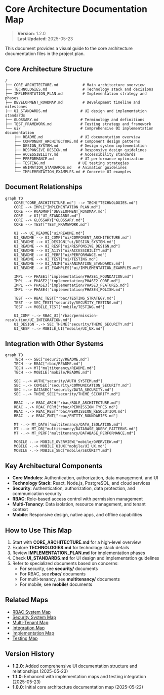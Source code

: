 # Core Architecture Documentation Map

> **Version**: 1.2.0  
> **Last Updated**: 2025-05-23

This document provides a visual guide to the core architecture documentation files in the project plan.

## Core Architecture Structure

```
/
├── CORE_ARCHITECTURE.md           # Main architecture overview
├── TECHNOLOGIES.md                # Technology stack and decisions
├── IMPLEMENTATION_PLAN.md         # Implementation strategy and phases
├── DEVELOPMENT_ROADMAP.md         # Development timeline and milestones
├── UI_STANDARDS.md               # UI design and implementation standards
├── GLOSSARY.md                   # Terminology and definitions
├── TEST_FRAMEWORK.md             # Testing strategy and framework
└── ui/                           # Comprehensive UI implementation documentation
    ├── README.md                 # UI documentation overview
    ├── COMPONENT_ARCHITECTURE.md # Component design patterns
    ├── DESIGN_SYSTEM.md          # Design system implementation
    ├── RESPONSIVE_DESIGN.md      # Responsive design guidelines
    ├── ACCESSIBILITY.md          # Accessibility standards
    ├── PERFORMANCE.md            # UI performance optimization
    ├── TESTING.md               # UI testing strategies
    ├── ANIMATION_STANDARDS.md   # Animation guidelines
    └── IMPLEMENTATION_EXAMPLES.md # Concrete UI examples
```

## Document Relationships

```mermaid
graph TD
    CORE["CORE_ARCHITECTURE.md"] --> TECH["TECHNOLOGIES.md"]
    CORE --> IMPL["IMPLEMENTATION_PLAN.md"]
    CORE --> ROADMAP["DEVELOPMENT_ROADMAP.md"]
    CORE --> UI["UI_STANDARDS.md"]
    CORE --> GLOSSARY["GLOSSARY.md"]
    CORE --> TEST["TEST_FRAMEWORK.md"]
    
    UI --> UI_README["ui/README.md"]
    UI_README --> UI_COMP["ui/COMPONENT_ARCHITECTURE.md"]
    UI_README --> UI_DESIGN["ui/DESIGN_SYSTEM.md"]
    UI_README --> UI_RESP["ui/RESPONSIVE_DESIGN.md"]
    UI_README --> UI_A11Y["ui/ACCESSIBILITY.md"]
    UI_README --> UI_PERF["ui/PERFORMANCE.md"]
    UI_README --> UI_TEST["ui/TESTING.md"]
    UI_README --> UI_ANIM["ui/ANIMATION_STANDARDS.md"]
    UI_README --> UI_EXAMPLES["ui/IMPLEMENTATION_EXAMPLES.md"]
    
    IMPL --> PHASE1["implementation/PHASE1_FOUNDATION.md"]
    IMPL --> PHASE2["implementation/PHASE2_CORE.md"]
    IMPL --> PHASE3["implementation/PHASE3_FEATURES.md"]
    IMPL --> PHASE4["implementation/PHASE4_POLISH.md"]
    
    TEST --> RBAC_TEST["rbac/TESTING_STRATEGY.md"]
    TEST --> SEC_TEST["security/SECURITY_TESTING.md"]
    TEST --> MOBILE_TEST["mobile/TESTING.md"]
    
    UI_COMP -.-> RBAC_UI["rbac/permission-resolution/UI_INTEGRATION.md"]
    UI_DESIGN -.-> SEC_THEME["security/THEME_SECURITY.md"]
    UI_RESP -.-> MOBILE_UI["mobile/UI_UX.md"]
```

## Integration with Other Systems

```mermaid
graph TD
    TECH --> SEC["security/README.md"]
    TECH --> RBAC["rbac/README.md"]
    TECH --> MT["multitenancy/README.md"]
    TECH --> MOBILE["mobile/README.md"]
    
    SEC -.-> AUTH["security/AUTH_SYSTEM.md"]
    SEC -.-> COMSEC["security/COMMUNICATION_SECURITY.md"]
    SEC -.-> DATASEC["security/DATA_SECURITY.md"]
    SEC -.-> THEME_SEC["security/THEME_SECURITY.md"]
    
    RBAC -.-> RBAC_ARCH["rbac/ROLE_ARCHITECTURE.md"]
    RBAC -.-> RBAC_PERM["rbac/PERMISSION_TYPES.md"]
    RBAC -.-> RBAC_RES["rbac/PERMISSION_RESOLUTION.md"]
    RBAC -.-> RBAC_ENT["rbac/ENTITY_BOUNDARIES.md"]
    
    MT -.-> MT_DATA["multitenancy/DATA_ISOLATION.md"]
    MT -.-> MT_DB["multitenancy/DATABASE_QUERY_PATTERNS.md"]
    MT -.-> MT_PERF["multitenancy/DATABASE_PERFORMANCE.md"]
    
    MOBILE -.-> MOBILE_OVERVIEW["mobile/OVERVIEW.md"]
    MOBILE -.-> MOBILE_UIUX["mobile/UI_UX.md"]
    MOBILE -.-> MOBILE_SEC["mobile/SECURITY.md"]
```

## Key Architectural Components

- **Core Modules**: Authentication, authorization, data management, and UI
- **Technology Stack**: React, Node.js, PostgreSQL, and cloud services
- **Security**: Authentication, authorization, data protection, and communication security
- **RBAC**: Role-based access control with permission management
- **Multi-Tenancy**: Data isolation, resource management, and tenant context
- **Mobile**: Responsive design, native apps, and offline capabilities

## How to Use This Map

1. Start with **CORE_ARCHITECTURE.md** for a high-level overview
2. Explore **TECHNOLOGIES.md** for technology stack details
3. Review **IMPLEMENTATION_PLAN.md** for implementation phases
4. Check **UI_STANDARDS.md** for UI design and implementation guidelines
5. Refer to specialized documents based on concerns:
   - For security, see **security/** documents
   - For RBAC, see **rbac/** documents
   - For multi-tenancy, see **multitenancy/** documents
   - For mobile, see **mobile/** documents

## Related Maps

- [RBAC System Map](RBAC_SYSTEM_MAP.md)
- [Security System Map](SECURITY_SYSTEM_MAP.md)
- [Multi-Tenant Map](MULTI_TENANT_MAP.md)
- [Integration Map](INTEGRATION_MAP.md)
- [Implementation Map](IMPLEMENTATION_MAP.md)
- [Testing Map](TESTING_MAP.md)

## Version History

- **1.2.0**: Added comprehensive UI documentation structure and relationships (2025-05-23)
- **1.1.0**: Enhanced with implementation maps and testing integration (2025-05-23)
- **1.0.0**: Initial core architecture documentation map (2025-05-22)
